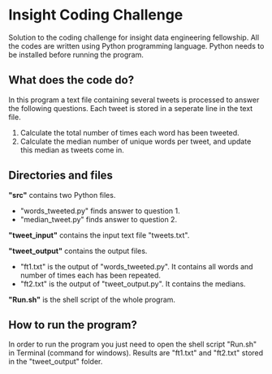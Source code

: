 # Insight Coding Challenge
Solution to the coding challenge for insight data engineering fellowship. All the codes are written using Python
programming language. Python needs to be installed before running the program.
  
## What does the code do?
  
In this program a text file containing several tweets is processed to answer the following questions. Each tweet is stored 
in a seperate line in the text file.  

1. Calculate the total number of times each word has been tweeted.  
2. Calculate the median number of unique words per tweet, and update this median as tweets come in.  
  

## Directories and files  
  
**"src"** contains two Python files.    
- "words_tweeted.py" finds answer to question 1.  
- "median_tweet.py" finds answer to question 2.  
  
**"tweet_input"** contains the input text file "tweets.txt".   
  
**"tweet_output"** contains the output files.  
- "ft1.txt" is the output of "words_tweeted.py". It contains all words and number of times each has been repeated.  
- "ft2.txt" is the output of "tweet_output.py". It contains the medians.   
   
**"Run.sh"** is the shell script of the whole program.  

## How to run the program?
  
In order to run the program you just need to open the shell script "Run.sh" in Terminal (command for windows). Results are "ft1.txt" 
and "ft2.txt" stored in the "tweet_output" folder.


